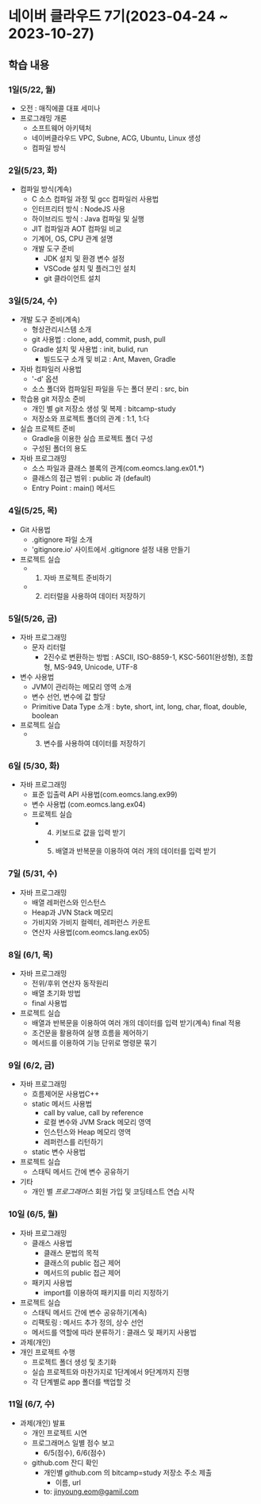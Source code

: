 # 네이버 클라우드 7기(2023-04-24 ~ 2023-10-27)

## 학습 내용

### 1일(5/22, 월)

- 오전 : 매직에콜 대표 세미나
- 프로그래밍 개론
    - 소프트웨어 아키텍처
    - 네이버클라우드 VPC, Subne, ACG, Ubuntu, Linux 생성 
    - 컴파일 방식

### 2일(5/23, 화)

- 컴파일 방식(계속)
    - C 소스 컴파일 과정 및 gcc 컴파일러 사용법
    - 인터프리터 방식 : NodeJS 사용
    - 하이브리드 방식 : Java 컴파일 및 실행
    - JIT 컴파일과 AOT 컴파일 비교
    - 기계어, OS, CPU 관계 설명
    - 개발 도구 준비
      - JDK 설치 및 환경 변수 설정
      - VSCode 설치 및 플러그인 설치
      - git 클라이언트 설치


### 3일(5/24, 수)

- 개발 도구 준비(계속)
    - 형상관리시스템 소개
    - git 사용법 : clone, add, commit, push, pull
    - Gradle 설치 및 사용법 : init, bulid, run
      - 빌드도구 소개 및 비교 : Ant, Maven, Gradle
- 자바 컴파일러 사용법
    - '-d' 옵션
    - 소스 폴더와 컴파일된 파일을 두는 폴더 분리 : src, bin
- 학습용 git 저장소 준비
    - 개인 별 git 저장소 생성 및 복제 : bitcamp-study    
    - 저장소와 프로젝트 폴더의 관계 : 1:1, 1:다
- 실습 프로젝트 준비
    - Gradle을 이용한 실습 프로젝트 폴더 구성
    - 구성된 폴더의 용도
- 자바 프로그래밍
    - 소스 파일과 클래스 블록의 관계(com.eomcs.lang.ex01.*)
    - 클래스의 접근 범위 : public 과 (default)
    - Entry Point : main() 메서드


### 4일(5/25, 목)

- Git 사용법
    - .gitignore 파일 소개
    - 'gitignore.io' 사이트에서 .gitignore 설정 내용 만들기
- 프로젝트 실습
    - 1. 자바 프로젝트 준비하기
    - 2. 리터럴을 사용하여 데이터 저장하기


### 5일(5/26, 금)

- 자바 프로그래밍
    - 문자 리터럴
      - 2진수로 변환하는 방법 : ASCII, ISO-8859-1, KSC-5601(완성형), 조합형, MS-949, Unicode, UTF-8
- 변수 사용법
    - JVM이 관리하는 메모리 영역 소개
    - 변수 선언, 변수에 값 할당
    - Primitive Data Type 소개 : byte, short, int, long, char, float, double, boolean
- 프로젝트 실습
    - 3. 변수를 사용하여 데이터를 저장하기

### 6일 (5/30, 화)

- 자바 프로그래밍
    - 표준 입출력 API 사용법(com.eomcs.lang.ex99)
    - 변수 사용법 (com.eomcs.lang.ex04)
  - 프로젝트 실습 
    - 4. 키보드로 값을 입력 받기
    - 5. 배열과 반복문을 이용하여 여러 개의 데이터를 입력 받기

### 7일 (5/31, 수)

- 자바 프로그래밍
  - 배열 레퍼런스와 인스턴스
  - Heap과 JVN Stack 메모리
  - 가비지와 가비지 컬렉터, 레퍼런스 카운트
  - 연산자 사용법(com.eomcs.lang.ex05)

### 8일 (6/1, 목)

  - 자바 프로그래밍
    - 전위/후위 연산자 동작원리
    - 배열 초기화 방법
    - final 사용법
  - 프로젝트 실습 
    - 배열과 반복문을 이용하여 여러 개의 데이터를 입력 받기(계속)
    final 적용
    - 조건문을 활용하여 실행 흐름을 제어하기
    - 메서드를 이용하여 기능 단위로 명령문 묶기


### 9일 (6/2, 금)

- 자바 프로그래밍
  - 흐름제어문 사용법C++
  - static 메서드 사용법
    - call by value, call by reference
    - 로컬 변수와 JVM Srack 메모리 영역
    - 인스턴스와 Heap 메모리 영역
    - 레퍼런스를 리턴하기
  - static 변수 사용법
- 프로젝트 실습
    - 스태틱 메서드 간에 변수 공유하기
- 기타
  - 개인 별 *프로그래머스* 회원 가입 및 코딩테스트 연습 시작


### 10일 (6/5, 월)

- 자바 프로그래밍
  - 클래스 사용법
    - 클래스 문법의 목적
    - 클래스의 public 접근 제어
    - 메서드의 public 접근 제어
  - 패키지 사용법
    - import를 이용하여 패키지를 미리 지정하기
- 프로젝트 실습
  - 스태틱 메서드 간에 변수 공유하기(계속)
  - 리팩토링 : 메서드 추가 정의, 상수 선언
  - 메서드를 역할에 따라 분류하기 : 클래스 및 패키지 사용법
- 과제(개인)
 - 개인 프로젝트 수행
   - 프로젝트 폴더 생성 및 초기화
   - 실습 프로젝트와 마찬가지로 1단계에서 9단계까지 진행
   - 각 단계별로 app 폴더를 백업할 것


### 11일 (6/7, 수)

- 과제(개인) 발표
  - 개인 프로젝트 시연
  - 프로그래머스 일별 점수 보고
    - 6/5(점수), 6/6(점수)  
  - github.com 잔디 확인
    - 개인별 github.com 의 bitcamp=study 저장소 주소 제출
      - 이름, url
    - to: jinyoung.eom@gamil.com 